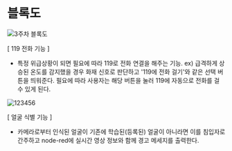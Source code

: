 # 블록도

![3주차 블록도](https://user-images.githubusercontent.com/103232862/230149913-e9526483-ca9a-4c21-bb3e-9588abd2e65a.png)


[ 119 전화 기능 ]
* 특정 위급상황이 되면 필요에 따라 119로 전화 연결을 해주는 기능. 
ex) 급격하게 상승된 온도를 감지했을 경우 화재 신호로 판단하고 '119에 전화 걸기'와 같은 선택 버튼을 띄워준다. 
필요에 따라 사용자는 해당 버튼을 눌러 119에 자동으로 전화를 걸 수 있게 된다. 


![123456](https://user-images.githubusercontent.com/103232862/230150686-e18a9a6f-cf91-4e55-9f86-08c7e2872256.png)



[ 얼굴 식별 기능 ]
* 카메라로부터 인식된 얼굴이 기존에 학습된(등록된) 얼굴이 아니라면 이를 침입자로 간주하고 node-red에 실시간 영상 정보와 함께 경고 메세지를 출력한다. 





